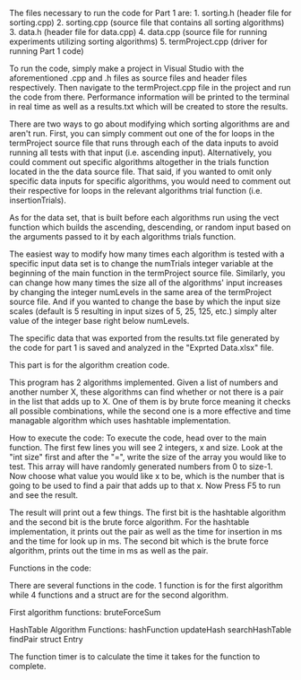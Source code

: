 The files necessary to run the code for Part 1 are:
	1. sorting.h (header file for sorting.cpp)
	2. sorting.cpp (source file that contains all sorting algorithms)
	3. data.h (header file for data.cpp)
	4. data.cpp (source file for running experiments utilizing sorting algorithms)
	5. termProject.cpp (driver for running Part 1 code)
	
To run the code, simply make a project in Visual Studio with the aforementioned .cpp and .h files as source files and header
files respectively. Then navigate to the termProject.cpp file in the project and run the code from there. Performance information
will be printed to the terminal in real time as well as a results.txt which will be created to store the results.


There are two ways to go about modifying which sorting algorithms are and aren't run. First, you can simply comment
out one of the for loops in the termProject source file that runs through each of the data inputs to avoid running all
tests with that input (i.e. ascending input). Alternatively, you could comment out specific algorithms altogether 
in the trials function located in the the data source file. That said, if you wanted to omit only specific data inputs for 
specific algorithms, you would need to comment out their respective for loops in the relevant algorithms
trial function (i.e. insertionTrials).

As for the data set, that is built before each algorithms run using the vect function which builds the ascending, descending,
or random input based on the arguments passed to it by each algorithms trials function.

The easiest way to modify how many times each algorithm is tested with a specific input data set is to change the 
numTrials integer variable at the beginning of the main function in the termProject source file. 
Similarly, you can change how many times the size all of the algorithms' input increases by changing the integer numLevels
in the same area of the termProject source file. And if you wanted to change the base by which the input size scales (default
is 5 resulting in input sizes of 5, 25, 125, etc.) simply alter value of the integer base right below numLevels.

The specific data that was exported from the results.txt file generated by the code for part 1 is saved and analyzed in the 
"Exprted Data.xlsx" file.


This part is for the algorithm creation code.

This program has 2 algorithms implemented. Given a list of numbers and another number X, these algorithms can find whether or not there is a pair in the list that adds up to X. One of them is by brute force meaning it checks all possible combinations, while the second one is a more effective and time managable algorithm which uses hashtable implementation.

How to execute the code:
To execute the code, head over to the main function. The first few lines you will see 2 integers, x and size. Look at the "int size" first and after the "=", write the size of the array you would like to test. This array will have randomly generated numbers from 0 to size-1. Now choose what value you would like x to be, which is the number that is going to be used to find a pair that adds up to that x. Now Press F5 to run and see the result. 


The result will print out a few things. The first bit is the hashtable algorithm and the second bit is the brute force algorithm. For the hashtable implementation, it prints out the pair as well as the time for insertion in ms and the time for look up in ms. The second bit which is the brute force algorithm, prints out the time in ms as well as the pair.



Functions in the code:

There are several functions in the code. 1 function is for the first algorithm while 4 functions and a struct are for the second algorithm.

First algorithm functions:
bruteForceSum


HashTable Algorithm Functions:
hashFunction
updateHash
searchHashTable
findPair
struct Entry


The function timer is to calculate the time it takes for the function to complete.
